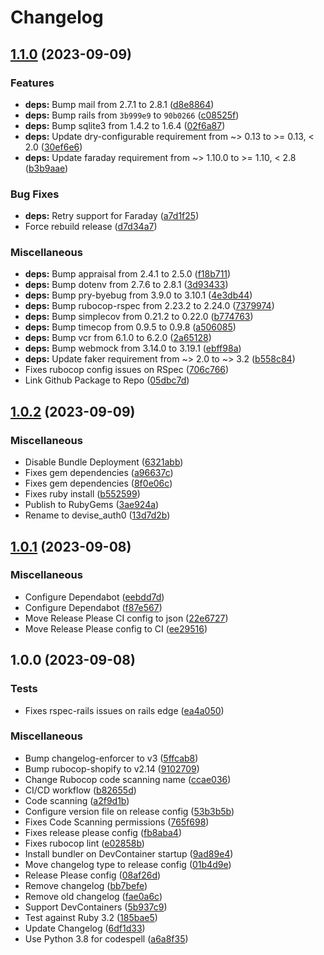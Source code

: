 # Changelog

## [1.1.0](https://github.com/itsmechlark/devise_auth0/compare/v1.0.2...v1.1.0) (2023-09-09)


### Features

* **deps:** Bump mail from 2.7.1 to 2.8.1 ([d8e8864](https://github.com/itsmechlark/devise_auth0/commit/d8e8864262f740c8a03e84b6a785fe510b3b12c4))
* **deps:** Bump rails from `3b999e9` to `90b0266` ([c08525f](https://github.com/itsmechlark/devise_auth0/commit/c08525ffe74afffc8f94bb3152a906da3528509c))
* **deps:** Bump sqlite3 from 1.4.2 to 1.6.4 ([02f6a87](https://github.com/itsmechlark/devise_auth0/commit/02f6a87c58c3c60a19de883474bae693b45f9505))
* **deps:** Update dry-configurable requirement from ~&gt; 0.13 to >= 0.13, &lt; 2.0 ([30ef6e6](https://github.com/itsmechlark/devise_auth0/commit/30ef6e6582e1b09e5360d553199af47ba3fdeefe))
* **deps:** Update faraday requirement from ~&gt; 1.10.0 to >= 1.10, &lt; 2.8 ([b3b9aae](https://github.com/itsmechlark/devise_auth0/commit/b3b9aae887c4518385aeb174cf953a077d02eac4))


### Bug Fixes

* **deps:** Retry support for Faraday ([a7d1f25](https://github.com/itsmechlark/devise_auth0/commit/a7d1f254987510abfa1a9451f46f948041e38bb9))
* Force rebuild release ([d7d34a7](https://github.com/itsmechlark/devise_auth0/commit/d7d34a7aa2d4de23ecc286192612385b0a76d126))


### Miscellaneous

* **deps:** Bump appraisal from 2.4.1 to 2.5.0 ([f18b711](https://github.com/itsmechlark/devise_auth0/commit/f18b71149f89fa86788695db05556737b82b2e5b))
* **deps:** Bump dotenv from 2.7.6 to 2.8.1 ([3d93433](https://github.com/itsmechlark/devise_auth0/commit/3d934339a13e738f783fdf9cb9f29dd2388c001c))
* **deps:** Bump pry-byebug from 3.9.0 to 3.10.1 ([4e3db44](https://github.com/itsmechlark/devise_auth0/commit/4e3db442ffb11502df41a3f4ca382829d3659f98))
* **deps:** Bump rubocop-rspec from 2.23.2 to 2.24.0 ([7379974](https://github.com/itsmechlark/devise_auth0/commit/7379974defcb8a7f19ede23f405604427153f483))
* **deps:** Bump simplecov from 0.21.2 to 0.22.0 ([b774763](https://github.com/itsmechlark/devise_auth0/commit/b774763e9773306f800723570e716e56e5ab6956))
* **deps:** Bump timecop from 0.9.5 to 0.9.8 ([a506085](https://github.com/itsmechlark/devise_auth0/commit/a5060852a4cc177980c87a741f7d5bb260a83218))
* **deps:** Bump vcr from 6.1.0 to 6.2.0 ([2a65128](https://github.com/itsmechlark/devise_auth0/commit/2a65128c7c4c4ef0ceb4e374a0de4d5ed80ddac8))
* **deps:** Bump webmock from 3.14.0 to 3.19.1 ([ebff98a](https://github.com/itsmechlark/devise_auth0/commit/ebff98ade34b1fa6aa4cd0fbd5e45fa55c54e898))
* **deps:** Update faker requirement from ~&gt; 2.0 to ~> 3.2 ([b558c84](https://github.com/itsmechlark/devise_auth0/commit/b558c84573cd1e40897ed62a617340d1bcf596af))
* Fixes rubocop config issues on RSpec ([706c766](https://github.com/itsmechlark/devise_auth0/commit/706c766c9e061cb79e9e84e47cb388f438e9aeb7))
* Link Github Package to Repo ([05dbc7d](https://github.com/itsmechlark/devise_auth0/commit/05dbc7d2e7279b53d52d902fa1308379b67cf028))

## [1.0.2](https://github.com/itsmechlark/devise_auth0/compare/v1.0.1...v1.0.2) (2023-09-09)


### Miscellaneous

* Disable Bundle Deployment ([6321abb](https://github.com/itsmechlark/devise_auth0/commit/6321abb5c357fd701a328a9e329498d3c29324ad))
* Fixes gem dependencies ([a96637c](https://github.com/itsmechlark/devise_auth0/commit/a96637cbf8390b1e04ef92ab3392f7a29ed4840b))
* Fixes gem dependencies ([8f0e06c](https://github.com/itsmechlark/devise_auth0/commit/8f0e06c07e89a6ac0840bc079693ac77ef11c147))
* Fixes ruby install ([b552599](https://github.com/itsmechlark/devise_auth0/commit/b552599a46eb1e18398fea76f2906c2fc3eef82c))
* Publish to RubyGems ([3ae924a](https://github.com/itsmechlark/devise_auth0/commit/3ae924a7cb6679d03fbed69e30ba64592e853786))
* Rename to devise_auth0 ([13d7d2b](https://github.com/itsmechlark/devise_auth0/commit/13d7d2b54e7ecfb79ac5a776f9c30e1fcc0b90ba))

## [1.0.1](https://github.com/itsmechlark/devise-auth0/compare/v1.0.0...v1.0.1) (2023-09-08)


### Miscellaneous

* Configure Dependabot ([eebdd7d](https://github.com/itsmechlark/devise-auth0/commit/eebdd7d46f1521a53b712353fda0a3635d640ff4))
* Configure Dependabot ([f87e567](https://github.com/itsmechlark/devise-auth0/commit/f87e56720d2a4d113fabddde38dc173d4867c784))
* Move Release Please CI config to json ([22e6727](https://github.com/itsmechlark/devise-auth0/commit/22e672730ca2df32fd00ebdb2d4b60e14a82f1aa))
* Move Release Please config to CI ([ee29516](https://github.com/itsmechlark/devise-auth0/commit/ee29516ea8552e4e4a60e7d1faff3fc33534bbc9))

## 1.0.0 (2023-09-08)


### Tests

* Fixes rspec-rails issues on rails edge ([ea4a050](https://github.com/itsmechlark/devise-auth0/commit/ea4a050528196936960d38b29edfb36a6e6cfcf1))


### Miscellaneous

* Bump changelog-enforcer to v3 ([5ffcab8](https://github.com/itsmechlark/devise-auth0/commit/5ffcab87952644b40cf73f45bce8cb2bd82ab534))
* Bump rubocop-shopify to v2.14 ([9102709](https://github.com/itsmechlark/devise-auth0/commit/91027094bbc243ef05fb10bfe2b9da91189ca8a4))
* Change Rubocop code scanning name ([ccae036](https://github.com/itsmechlark/devise-auth0/commit/ccae036e25f8f5d3d9fe0341e81d6b5b53af2df9))
* CI/CD workflow ([b82655d](https://github.com/itsmechlark/devise-auth0/commit/b82655d9a7af844f1a62d558e65799ef796951fc))
* Code scanning ([a2f9d1b](https://github.com/itsmechlark/devise-auth0/commit/a2f9d1b98994be941abfdba41346976cb717ba5a))
* Configure version file on release config ([53b3b5b](https://github.com/itsmechlark/devise-auth0/commit/53b3b5b4b88bc52bddee7bcee4cba1e889d21eda))
* Fixes Code Scanning permissions ([765f698](https://github.com/itsmechlark/devise-auth0/commit/765f698abe70f30a16b84549bb6256c22379d0fd))
* Fixes release please config ([fb8aba4](https://github.com/itsmechlark/devise-auth0/commit/fb8aba487088409c783c7022845be9677e22dd04))
* Fixes rubocop lint ([e02858b](https://github.com/itsmechlark/devise-auth0/commit/e02858b561f3d99691524795d43ae84fd5d8b978))
* Install bundler on DevContainer startup ([9ad89e4](https://github.com/itsmechlark/devise-auth0/commit/9ad89e43b1b1a99f06250c7bdc5b6006cd505cca))
* Move changelog type to release config ([01b4d9e](https://github.com/itsmechlark/devise-auth0/commit/01b4d9e02c981a3adc6c69fd64e9331838c3f618))
* Release Please config ([08af26d](https://github.com/itsmechlark/devise-auth0/commit/08af26d4002d3e89cb210cabd89ea768039193bc))
* Remove changelog ([bb7befe](https://github.com/itsmechlark/devise-auth0/commit/bb7befec90baad2c9f6f4671cb830a9e42491e11))
* Remove old changelog ([fae0a6c](https://github.com/itsmechlark/devise-auth0/commit/fae0a6cdad32a043c53820c78277df2c6acc872a))
* Support DevContainers ([5b937c9](https://github.com/itsmechlark/devise-auth0/commit/5b937c9696fea630eabaa9f4d745e4c64418e753))
* Test against Ruby 3.2 ([185bae5](https://github.com/itsmechlark/devise-auth0/commit/185bae5d12b17409e6ed62d0aa7be9870ca9c424))
* Update Changelog ([6df1d33](https://github.com/itsmechlark/devise-auth0/commit/6df1d33cf6810b752efc5bc4bf6d3f8691117847))
* Use Python 3.8 for codespell ([a6a8f35](https://github.com/itsmechlark/devise-auth0/commit/a6a8f3556ae54dd1ed0608eaa431772ef2ff1977))
